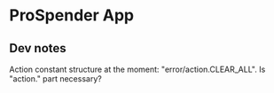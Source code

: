 # ProSpender App

## Dev notes

Action constant structure at the moment: "error/action.CLEAR_ALL". Is "action." part necessary?
